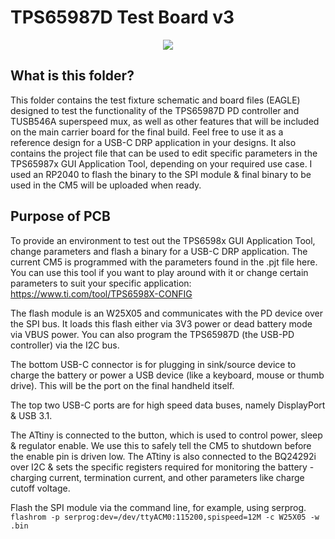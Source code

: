 # TPS65987D Test Board v3

<p align="center">
   <img src="https://i.imgur.com/e9K5JSS.png"/>
</p>

## What is this folder? 
This folder contains the test fixture schematic and board files (EAGLE) designed to test the functionality of the TPS65987D PD controller and TUSB546A superspeed mux, as well as other features that will be included on the main carrier board for the final build. Feel free to use it as a reference design for a USB-C DRP application in your designs. 
It also contains the project file that can be used to edit specific parameters in the TPS65987x GUI Application Tool, depending on your required use case. I used an RP2040 to flash the binary to the SPI module & final binary to be used in the CM5 will be uploaded when ready. 


## Purpose of PCB
To provide an environment to test out the TPS6598x GUI Application Tool, change parameters and flash a binary for a USB-C DRP application. The current CM5 is programmed with the parameters found in the .pjt file here. You can use this tool if you want to play around with it or change certain parameters to suit your specific application: https://www.ti.com/tool/TPS6598X-CONFIG

The flash module is an W25X05 and communicates with the PD device over the SPI bus. It loads this flash either via 3V3 power or dead battery mode via VBUS power. You can also program the TPS65987D (the USB-PD controller) via the I2C bus. 

The bottom USB-C connector is for plugging in sink/source device to charge the battery or power a USB device (like a keyboard, mouse or thumb drive). This will be the port on the final handheld itself. 

The top two USB-C ports are for high speed data buses, namely DisplayPort & USB 3.1.

The ATtiny is connected to the button, which is used to control power, sleep & regulator enable. We use this to safely tell the CM5 to shutdown before the enable pin is driven low. The ATtiny is also connected to the BQ24292i over I2C & sets the specific registers required for monitoring the battery - charging current, termination current, and other parameters like charge cutoff voltage. 

Flash the SPI module via the command line, for example, using serprog. 
```flashrom -p serprog:dev=/dev/ttyACM0:115200,spispeed=12M -c W25X05 -w .bin```




